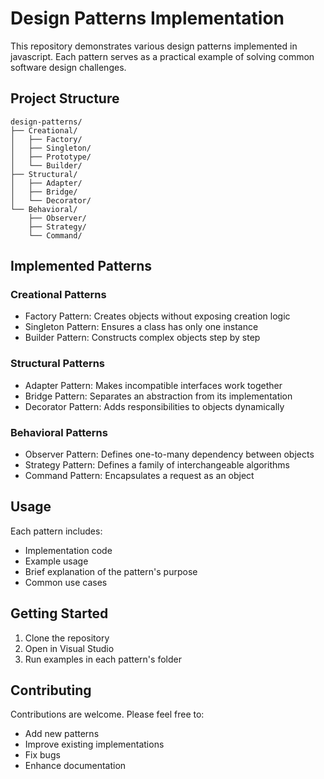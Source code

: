 # Design Patterns Implementation

This repository demonstrates various design patterns implemented in javascript. Each pattern serves as a practical example of solving common software design challenges.

## Project Structure

```
design-patterns/
├── Creational/
│   ├── Factory/
│   ├── Singleton/
│   ├── Prototype/
│   └── Builder/
├── Structural/
│   ├── Adapter/
│   ├── Bridge/
│   └── Decorator/
└── Behavioral/
    ├── Observer/
    ├── Strategy/
    └── Command/
```

## Implemented Patterns

### Creational Patterns

- Factory Pattern: Creates objects without exposing creation logic
- Singleton Pattern: Ensures a class has only one instance
- Builder Pattern: Constructs complex objects step by step

### Structural Patterns

- Adapter Pattern: Makes incompatible interfaces work together
- Bridge Pattern: Separates an abstraction from its implementation
- Decorator Pattern: Adds responsibilities to objects dynamically

### Behavioral Patterns

- Observer Pattern: Defines one-to-many dependency between objects
- Strategy Pattern: Defines a family of interchangeable algorithms
- Command Pattern: Encapsulates a request as an object

## Usage

Each pattern includes:

- Implementation code
- Example usage
- Brief explanation of the pattern's purpose
- Common use cases

## Getting Started

1. Clone the repository
2. Open in Visual Studio
3. Run examples in each pattern's folder

## Contributing

Contributions are welcome. Please feel free to:

- Add new patterns
- Improve existing implementations
- Fix bugs
- Enhance documentation
